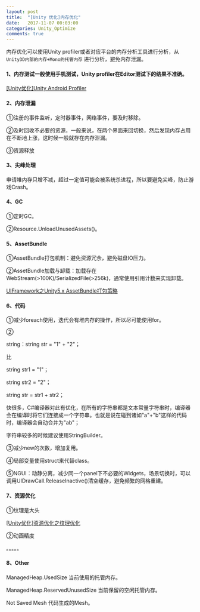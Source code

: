 ```yaml
---
layout: post
title:  "[Unity 优化]内存优化"
date:   2017-11-07 00:03:00
categories: Unity_Optimize
comments: true
---
```


内存优化可以使用Unity profiler或者对应平台的内存分析工具进行分析，从 `Unity3D内部的内存+Mono的托管内存` 进行分析，避免内存泄漏。

#### 1、内存测试一般使用手机测试，Unity profiler在Editor测试下的结果不准确。

[[Unity优化]Unity Android Profiler](http://blog.csdn.net/husheng0/article/details/72577737)

#### 2、内存泄漏

①注册的事件监听，定时器事件，网络事件，要及时移除。

②及时回收不必要的资源，一般来说，在两个界面来回切换，然后发现内存占用在不断地上涨，这时候一般就存在内存泄漏。

③资源释放

#### 3、尖峰处理

申请堆内存只增不减，超过一定值可能会被系统杀进程，所以要避免尖峰，防止游戏Crash。

#### 4、GC

①定时GC。

②Resource.UnloadUnusedAssets()。

#### 5、AssetBundle

①AssetBundle打包机制：避免资源冗余，避免磁盘IO压力。

②AssetBundle加载与卸载：加载存在WebStream(>100K)/SerializedFile(>256k)，通常使用引用计数来实现卸载。

[UIFramework之Unity5.x AssetBundle打包策略](http://blog.csdn.net/husheng0/article/details/77913876)

#### 6、代码

①减少foreach使用，迭代会有堆内存的操作，所以尽可能使用for。

②

string：string str = "1" + "2"；

比

string str1 = "1"；

string str2 = "2"；

string str = str1 + str2；

快很多，C#编译器对此有优化，在所有的字符串都是文本常量字符串时，编译器会在编译时将它们连接成一个字符串。也就是说在碰到诸如"a"+"b"这样的代码时，编译器会自动合并为"ab"；

字符串较多的时候建议使用StringBuilder。

③减少new的次数，增加复用。

④局部变量使用struct来代替class。

⑤NGUI：动静分离，减少同一个panel下不必要的Widgets，场景切换时，可以调用UIDrawCall.ReleaseInactive()清空缓存，避免频繁的网格重建。

#### 7、资源优化

①纹理是大头

[[Unity优化]资源优化之纹理优化](http://blog.csdn.net/husheng0/article/details/77611474)

②动画精度

。。。。。

#### 8、Other

ManagedHeap.UsedSize   当前使用的托管内存。

ManagedHeap.ReservedUnusedSize   当前保留的空闲托管内存。

Not Saved Mesh 代码生成的Mesh。